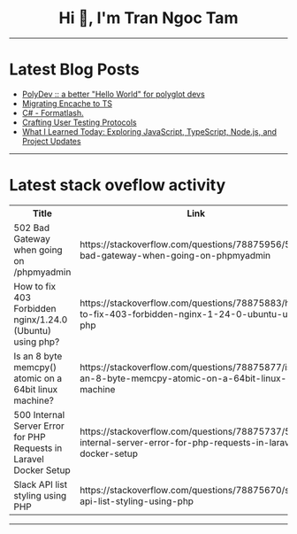 <h1 align="center">Hi 👋, I'm Tran Ngoc Tam</h1>

---

# Latest Blog Posts 
<!-- BLOG-POST-LIST:START -->
- [PolyDev :: a better &quot;Hello World&quot; for polyglot devs](https://dev.to/taikedz/polydev-a-better-hello-world-for-polyglot-devs-37p2)
- [Migrating Encache to TS](https://dev.to/ryuusama009/migrating-encache-to-ts-3j1i)
- [C# - Formatlash.](https://dev.to/sunnat_qayumov/c-formatlash-57ah)
- [Crafting User Testing Protocols](https://dev.to/citrux-digital/crafting-user-testing-protocols-546g)
- [What I Learned Today: Exploring JavaScript, TypeScript, Node.js, and Project Updates](https://dev.to/kavishka_dinajara_88/what-i-learned-today-exploring-javascript-typescript-nodejs-and-project-updates-32po)
<!-- BLOG-POST-LIST:END -->

---

# Latest stack oveflow activity
<table>
  <tr><th>Title</th><th>Link</th></tr>
  <!-- STACKOVERFLOW:START --><tr><td>502 Bad Gateway when going on /phpmyadmin</td><td>https://stackoverflow.com/questions/78875956/502-bad-gateway-when-going-on-phpmyadmin</td></tr><tr><td>How to fix 403 Forbidden nginx/1.24.0 &lpar;Ubuntu&rpar; using php?</td><td>https://stackoverflow.com/questions/78875883/how-to-fix-403-forbidden-nginx-1-24-0-ubuntu-using-php</td></tr><tr><td>Is an 8 byte memcpy&lpar;&rpar; atomic on a 64bit linux machine?</td><td>https://stackoverflow.com/questions/78875877/is-an-8-byte-memcpy-atomic-on-a-64bit-linux-machine</td></tr><tr><td>500 Internal Server Error for PHP Requests in Laravel Docker Setup</td><td>https://stackoverflow.com/questions/78875737/500-internal-server-error-for-php-requests-in-laravel-docker-setup</td></tr><tr><td>Slack API list styling using PHP</td><td>https://stackoverflow.com/questions/78875670/slack-api-list-styling-using-php</td></tr><!-- STACKOVERFLOW:END -->
</table>

---


